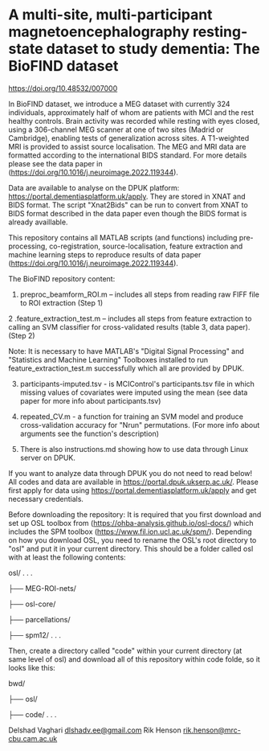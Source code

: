 # A multi-site, multi-participant magnetoencephalography resting-state dataset to study dementia: The BioFIND dataset
https://doi.org/10.48532/007000

In BioFIND dataset, we introduce a MEG dataset with currently 324 individuals, approximately half of whom are patients with MCI and the rest healthy controls. Brain activity was recorded while resting with eyes closed, using a 306-channel MEG scanner at one of two sites (Madrid or Cambridge), enabling tests of generalization across sites. A T1-weighted MRI is provided to assist source localisation. The MEG and MRI data are formatted according to the international BIDS standard. For more details please see the data paper in (https://doi.org/10.1016/j.neuroimage.2022.119344). 

Data are available to analyse on the DPUK platform: https://portal.dementiasplatform.uk/apply. They are stored in XNAT and BIDS format. The script "Xnat2Bids" can be run to convert from XNAT to BIDS format described in the data paper even though the BIDS format is already availlable.

This repository contains all MATLAB scripts (and functions) including pre-processing, co-registration, source-localisation, feature extraction and machine learning steps to reproduce results of data paper (https://doi.org/10.1016/j.neuroimage.2022.119344).

The BioFIND repository content: 

1. preproc_beamform_ROI.m – includes all steps from reading raw FIFF file to ROI extraction (Step 1)

2 .feature_extraction_test.m – includes all steps from feature extraction to calling an SVM classifier for cross-validated results (table 3, data paper). (Step 2)

Note: It is necessary to have MATLAB's "Digital Signal Processing" and "Statistics and Machine Learning" Toolboxes installed to run feature_extraction_test.m successfully which all are provided by DPUK.

3. participants-imputed.tsv - is MCIControl's participants.tsv file in which missing values of covariates were imputed using the mean (see data paper for more info about participants.tsv)

4. repeated_CV.m - a function for training an SVM model and produce cross-validation accuracy for "Nrun" permutations. (For more info about arguments see the function's description)
5. There is also instructions.md showing how to use data through Linux server on DPUK.

If you want to analyze data through DPUK you do not need to read below! All codes and data are available in https://portal.dpuk.ukserp.ac.uk/. Please first apply for data using https://portal.dementiasplatform.uk/apply and get necessary credentials.

Before downloading the repository:
It is required that you first download and set up OSL toolbox from (https://ohba-analysis.github.io/osl-docs/) which includes the SPM toolbox (https://www.fil.ion.ucl.ac.uk/spm/). Depending on how you download OSL, you need to rename the OSL's root directory to "osl" and put it in your current directory. This should be a folder called osl with at least the following contents:

osl/
.
.
.

├── MEG-ROI-nets/

├── osl-core/

├── parcellations/

├── spm12/
.
.
.

Then, create a directory called "code" within your current directory (at same level of osl) and download all of this repository within code folde, so it looks like this:

bwd/

├── osl/

├── code/
.
.
.

Delshad Vaghari <dlshadv.ee@gmail.com>
Rik Henson <rik.henson@mrc-cbu.cam.ac.uk> 
